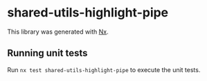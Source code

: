 # shared-utils-highlight-pipe

This library was generated with [Nx](https://nx.dev).

## Running unit tests

Run `nx test shared-utils-highlight-pipe` to execute the unit tests.
